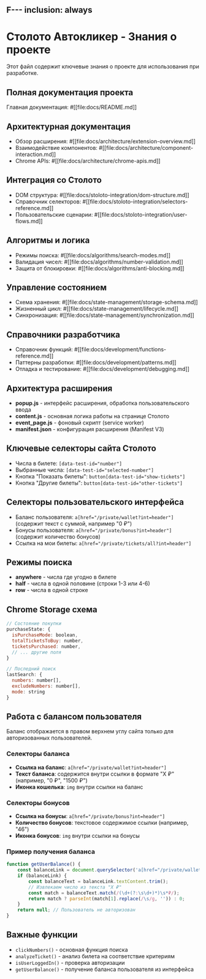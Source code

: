 F---
inclusion: always
---

# Столото Автокликер - Знания о проекте

Этот файл содержит ключевые знания о проекте для использования при разработке.

## Полная документация проекта
Главная документация: #[[file:docs/README.md]]

## Архитектурная документация
- Обзор расширения: #[[file:docs/architecture/extension-overview.md]]
- Взаимодействие компонентов: #[[file:docs/architecture/component-interaction.md]]
- Chrome APIs: #[[file:docs/architecture/chrome-apis.md]]

## Интеграция со Столото
- DOM структура: #[[file:docs/stoloto-integration/dom-structure.md]]
- Справочник селекторов: #[[file:docs/stoloto-integration/selectors-reference.md]]
- Пользовательские сценарии: #[[file:docs/stoloto-integration/user-flows.md]]

## Алгоритмы и логика
- Режимы поиска: #[[file:docs/algorithms/search-modes.md]]
- Валидация чисел: #[[file:docs/algorithms/number-validation.md]]
- Защита от блокировки: #[[file:docs/algorithms/anti-blocking.md]]

## Управление состоянием
- Схема хранения: #[[file:docs/state-management/storage-schema.md]]
- Жизненный цикл: #[[file:docs/state-management/lifecycle.md]]
- Синхронизация: #[[file:docs/state-management/synchronization.md]]

## Справочники разработчика
- Справочник функций: #[[file:docs/development/functions-reference.md]]
- Паттерны разработки: #[[file:docs/development/patterns.md]]
- Отладка и тестирование: #[[file:docs/development/debugging.md]]

## Архитектура расширения
- **popup.js** - интерфейс расширения, обработка пользовательского ввода
- **content.js** - основная логика работы на странице Столото
- **event_page.js** - фоновый скрипт (service worker)
- **manifest.json** - конфигурация расширения (Manifest V3)

## Ключевые селекторы сайта Столото
- Числа в билете: `[data-test-id="number"]`
- Выбранные числа: `[data-test-id="selected-number"]`
- Кнопка "Показать билеты": `button[data-test-id="show-tickets"]`
- Кнопка "Другие билеты": `button[data-test-id="other-tickets"]`

## Селекторы пользовательского интерфейса
- Баланс пользователя: `a[href="/private/wallet?int=header"]` (содержит текст с суммой, например "0 ₽")
- Бонусы пользователя: `a[href="/private/bonus?int=header"]` (содержит количество бонусов)
- Ссылка на мои билеты: `a[href="/private/tickets/all?int=header"]`

## Режимы поиска
- **anywhere** - числа где угодно в билете
- **half** - числа в одной половине (строки 1-3 или 4-6)
- **row** - числа в одной строке

## Chrome Storage схема
```javascript
// Состояние покупки
purchaseState: {
  isPurchaseMode: boolean,
  totalTicketsToBuy: number,
  ticketsPurchased: number,
  // ... другие поля
}

// Последний поиск
lastSearch: {
  numbers: number[],
  excludeNumbers: number[],
  mode: string
}
```

## Работа с балансом пользователя
Баланс отображается в правом верхнем углу сайта только для авторизованных пользователей.

### Селекторы баланса
- **Ссылка на баланс**: `a[href="/private/wallet?int=header"]`
- **Текст баланса**: содержится внутри ссылки в формате "X ₽" (например, "0 ₽", "1500 ₽")
- **Иконка кошелька**: `img` внутри ссылки на баланс

### Селекторы бонусов
- **Ссылка на бонусы**: `a[href="/private/bonus?int=header"]`
- **Количество бонусов**: текстовое содержимое ссылки (например, "46")
- **Иконка бонусов**: `img` внутри ссылки на бонусы

### Пример получения баланса
```javascript
function getUserBalance() {
    const balanceLink = document.querySelector('a[href="/private/wallet?int=header"]');
    if (balanceLink) {
        const balanceText = balanceLink.textContent.trim();
        // Извлекаем число из текста "X ₽"
        const match = balanceText.match(/(\d+(?:\s\d+)*)\s*₽/);
        return match ? parseInt(match[1].replace(/\s/g, '')) : 0;
    }
    return null; // Пользователь не авторизован
}
```

## Важные функции
- `clickNumbers()` - основная функция поиска
- `analyzeTicket()` - анализ билета на соответствие критериям
- `isUserLoggedIn()` - проверка авторизации
- `getUserBalance()` - получение баланса пользователя из интерфейса